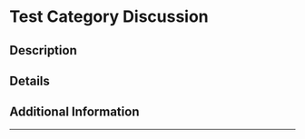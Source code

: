 # Test Category Discussion

## Description
<!--
Describe your topic here
-->

## Details
<!--
Add any relevant details here
-->

## Additional Information
<!--
Any other information you'd like to share
-->

---
<!-- This is a test template -->
